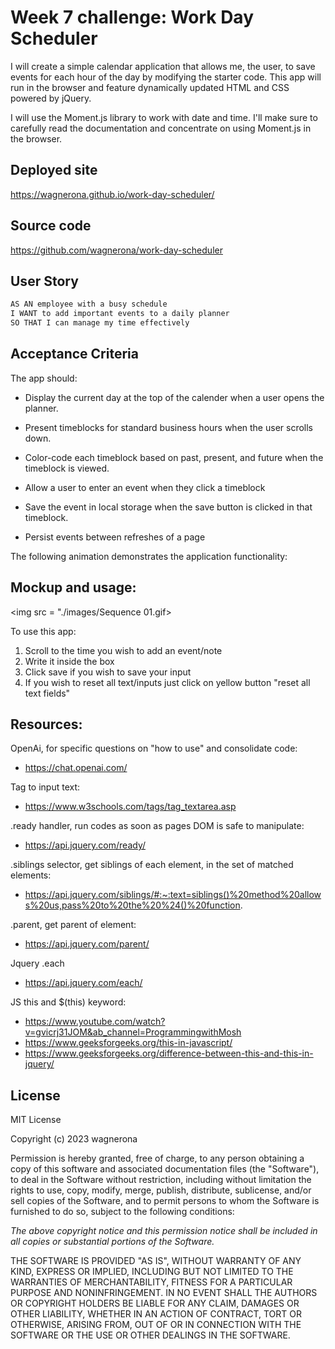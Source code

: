 # Week 7 challenge: Work Day Scheduler


I will create a simple calendar application that allows me, the user, to save events for each hour of the day by modifying the starter code. This app will run in the browser and feature dynamically updated HTML and CSS powered by jQuery. 

I will use the Moment.js library to work with date and time. I'll make sure to carefully read the documentation and concentrate on using Moment.js in the browser.

## Deployed site

https://wagnerona.github.io/work-day-scheduler/

## Source code

https://github.com/wagnerona/work-day-scheduler

## User Story

```md
AS AN employee with a busy schedule
I WANT to add important events to a daily planner
SO THAT I can manage my time effectively
```

## Acceptance Criteria

The app should:

* Display the current day at the top of the calender when a user opens the planner.
 
* Present timeblocks for standard business hours when the user scrolls down.
 
* Color-code each timeblock based on past, present, and future when the timeblock is viewed.
 
* Allow a user to enter an event when they click a timeblock

* Save the event in local storage when the save button is clicked in that timeblock.

* Persist events between refreshes of a page

The following animation demonstrates the application functionality:

## Mockup and usage:

<img src = "./images/Sequence 01.gif>

 To use this app:
 
 1. Scroll to the time you wish to add an event/note 
 2. Write it inside the box
 3. Click save if you wish to save your input
 4. If you wish to reset all text/inputs just click on yellow button "reset all text fields"


## Resources:

OpenAi, for specific questions on "how to use" and consolidate code:

- https://chat.openai.com/


Tag to input text:

- https://www.w3schools.com/tags/tag_textarea.asp

.ready handler, run codes as soon as pages DOM is safe to manipulate:

- https://api.jquery.com/ready/

.siblings selector, get siblings of each element, in the set of matched elements:

- https://api.jquery.com/siblings/#:~:text=siblings()%20method%20allows%20us,pass%20to%20the%20%24()%20function.

.parent, get parent of element:

- https://api.jquery.com/parent/

Jquery .each

- https://api.jquery.com/each/


JS this and $(this) keyword:

- https://www.youtube.com/watch?v=gvicrj31JOM&ab_channel=ProgrammingwithMosh
- https://www.geeksforgeeks.org/this-in-javascript/
- https://www.geeksforgeeks.org/difference-between-this-and-this-in-jquery/

## License 

MIT License

Copyright (c) 2023 wagnerona

Permission is hereby granted, free of charge, to any person obtaining a copy
of this software and associated documentation files (the "Software"), to deal
in the Software without restriction, including without limitation the rights
to use, copy, modify, merge, publish, distribute, sublicense, and/or sell
copies of the Software, and to permit persons to whom the Software is
furnished to do so, subject to the following conditions:

_The above copyright notice and this permission notice shall be included in all
copies or substantial portions of the Software._

THE SOFTWARE IS PROVIDED "AS IS", WITHOUT WARRANTY OF ANY KIND, EXPRESS OR
IMPLIED, INCLUDING BUT NOT LIMITED TO THE WARRANTIES OF MERCHANTABILITY,
FITNESS FOR A PARTICULAR PURPOSE AND NONINFRINGEMENT. IN NO EVENT SHALL THE
AUTHORS OR COPYRIGHT HOLDERS BE LIABLE FOR ANY CLAIM, DAMAGES OR OTHER
LIABILITY, WHETHER IN AN ACTION OF CONTRACT, TORT OR OTHERWISE, ARISING FROM,
OUT OF OR IN CONNECTION WITH THE SOFTWARE OR THE USE OR OTHER DEALINGS IN THE
SOFTWARE.

